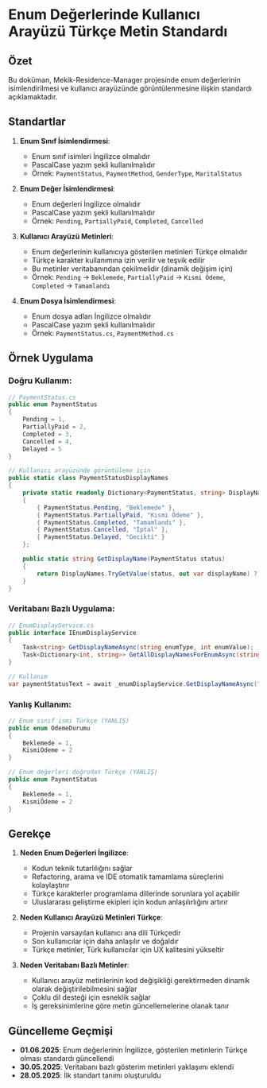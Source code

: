 # Enum Değerlerinde Kullanıcı Arayüzü Türkçe Metin Standardı

## Özet
Bu doküman, Mekik-Residence-Manager projesinde enum değerlerinin isimlendirilmesi ve kullanıcı arayüzünde görüntülenmesine ilişkin standardı açıklamaktadır.

## Standartlar

1. **Enum Sınıf İsimlendirmesi**:
   - Enum sınıf isimleri İngilizce olmalıdır
   - PascalCase yazım şekli kullanılmalıdır
   - Örnek: `PaymentStatus`, `PaymentMethod`, `GenderType`, `MaritalStatus`

2. **Enum Değer İsimlendirmesi**:
   - Enum değerleri İngilizce olmalıdır
   - PascalCase yazım şekli kullanılmalıdır
   - Örnek: `Pending`, `PartiallyPaid`, `Completed`, `Cancelled`

3. **Kullanıcı Arayüzü Metinleri**:
   - Enum değerlerinin kullanıcıya gösterilen metinleri Türkçe olmalıdır
   - Türkçe karakter kullanımına izin verilir ve teşvik edilir
   - Bu metinler veritabanından çekilmelidir (dinamik değişim için)
   - Örnek: `Pending` -> `Beklemede`, `PartiallyPaid` -> `Kısmi Ödeme`, `Completed` -> `Tamamlandı`

4. **Enum Dosya İsimlendirmesi**:
   - Enum dosya adları İngilizce olmalıdır
   - PascalCase yazım şekli kullanılmalıdır
   - Örnek: `PaymentStatus.cs`, `PaymentMethod.cs`

## Örnek Uygulama

### Doğru Kullanım:

```csharp
// PaymentStatus.cs
public enum PaymentStatus
{
    Pending = 1,
    PartiallyPaid = 2,
    Completed = 3,
    Cancelled = 4,
    Delayed = 5
}

// Kullanıcı arayüzünde görüntüleme için
public static class PaymentStatusDisplayNames
{
    private static readonly Dictionary<PaymentStatus, string> DisplayNames = new Dictionary<PaymentStatus, string>
    {
        { PaymentStatus.Pending, "Beklemede" },
        { PaymentStatus.PartiallyPaid, "Kısmi Ödeme" },
        { PaymentStatus.Completed, "Tamamlandı" },
        { PaymentStatus.Cancelled, "İptal" },
        { PaymentStatus.Delayed, "Gecikti" }
    };

    public static string GetDisplayName(PaymentStatus status)
    {
        return DisplayNames.TryGetValue(status, out var displayName) ? displayName : status.ToString();
    }
}
```

### Veritabanı Bazlı Uygulama:

```csharp
// EnumDisplayService.cs
public interface IEnumDisplayService
{
    Task<string> GetDisplayNameAsync(string enumType, int enumValue);
    Task<Dictionary<int, string>> GetAllDisplayNamesForEnumAsync(string enumType);
}

// Kullanım
var paymentStatusText = await _enumDisplayService.GetDisplayNameAsync("PaymentStatus", (int)paymentStatus);
```

### Yanlış Kullanım:

```csharp
// Enum sınıf ismi Türkçe (YANLIŞ)
public enum OdemeDurumu
{
    Beklemede = 1,
    KismiOdeme = 2
}
```

```csharp
// Enum değerleri doğrudan Türkçe (YANLIŞ)
public enum PaymentStatus
{
    Beklemede = 1,
    KısmiÖdeme = 2
}
```

## Gerekçe

1. **Neden Enum Değerleri İngilizce**: 
   - Kodun teknik tutarlılığını sağlar
   - Refactoring, arama ve IDE otomatik tamamlama süreçlerini kolaylaştırır
   - Türkçe karakterler programlama dillerinde sorunlara yol açabilir
   - Uluslararası geliştirme ekipleri için kodun anlaşılırlığını artırır

2. **Neden Kullanıcı Arayüzü Metinleri Türkçe**: 
   - Projenin varsayılan kullanıcı ana dili Türkçedir
   - Son kullanıcılar için daha anlaşılır ve doğaldır
   - Türkçe metinler, Türk kullanıcılar için UX kalitesini yükseltir

3. **Neden Veritabanı Bazlı Metinler**: 
   - Kullanıcı arayüz metinlerinin kod değişikliği gerektirmeden dinamik olarak değiştirilebilmesini sağlar
   - Çoklu dil desteği için esneklik sağlar
   - İş gereksinimlerine göre metin güncellemelerine olanak tanır

## Güncelleme Geçmişi

- **01.06.2025**: Enum değerlerinin İngilizce, gösterilen metinlerin Türkçe olması standardı güncellendi
- **30.05.2025**: Veritabanı bazlı gösterim metinleri yaklaşımı eklendi
- **28.05.2025**: İlk standart tanımı oluşturuldu 